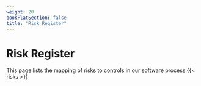 ```yaml
---
weight: 20
bookFlatSection: false
title: "Risk Register"
---
```


# Risk Register

This page lists the mapping of risks to controls in our software process
{{< risks >}}
